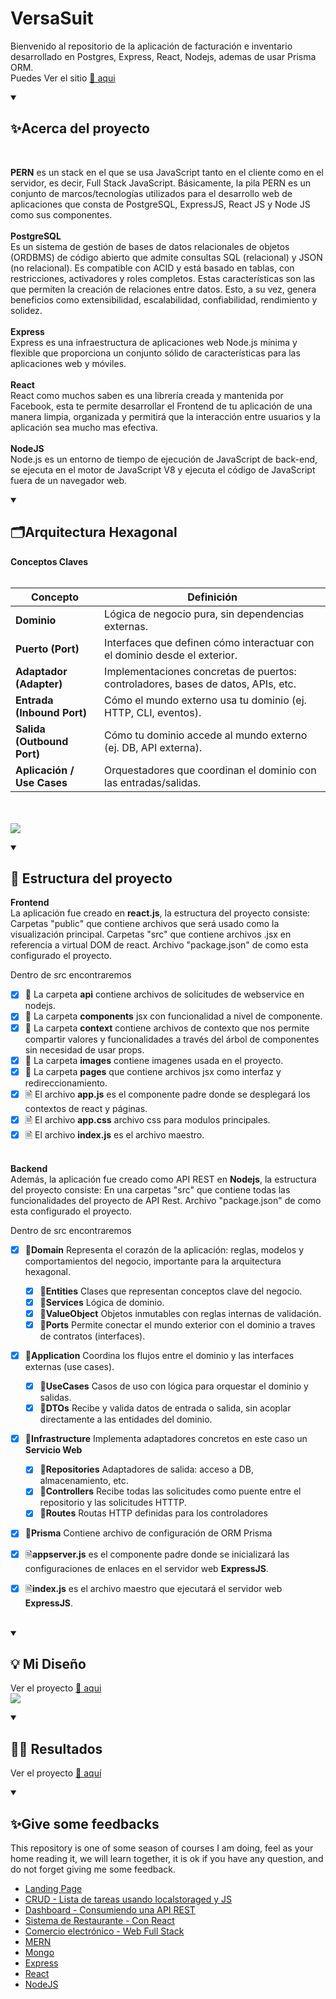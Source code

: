 # VersaSuit
Bienvenido al repositorio de la aplicación de facturación e inventario desarrollado 
en Postgres, Express, React, Nodejs, ademas de usar Prisma ORM.
<br>
Puedes Ver el sitio <a href="#">🔗 aqui</a>

<details open="">
  <summary><h2>✨Acerca del proyecto</h2></summary>
  <br>
<p dir="auto">
    <b>PERN</b> es un stack en el que se usa JavaScript tanto en el cliente como en el servidor, es decir, Full Stack JavaScript. Básicamente, la pila PERN es un conjunto de marcos/tecnologías utilizados para el desarrollo web de aplicaciones que consta de PostgreSQL, ExpressJS, React JS y Node JS como sus componentes.
    <br><br>
    <b>PostgreSQL</b>
    <br>
    Es un sistema de gestión de bases de datos relacionales de objetos (ORDBMS) de código abierto 
    que admite consultas SQL (relacional) y JSON (no relacional). 
    Es compatible con ACID y está basado en tablas, con restricciones, activadores y roles completos. Estas características son las que permiten la creación de relaciones entre datos. Esto, a su vez, genera beneficios como extensibilidad, escalabilidad, confiabilidad, rendimiento y solidez.
    <br><br>
    <b>Express</b>
    <br>
    Express es una infraestructura de aplicaciones web Node.js mínima y flexible que proporciona un 
    conjunto sólido de características para las aplicaciones web y móviles.
    <br><br>
    <b>React</b>
    <br>
    React como muchos saben es una librería creada y mantenida por Facebook, esta te permite desarrollar el Frontend de tu aplicación de una manera limpia, organizada y permitirá que la interacción entre usuarios y la aplicación sea mucho mas efectiva.
    <br><br>
    <b>NodeJS</b>
    <br>
    Node.js es un entorno de tiempo de ejecución de JavaScript de back-end, se ejecuta en el motor de JavaScript V8 y ejecuta el código de JavaScript fuera de un navegador web.
</p>
</details>

<details open="">
  <summary><h2>🗂️Arquitectura Hexagonal</h2></summary>
<p dir="auto"> 
<b>Conceptos Claves</b>
<br><br>

| Concepto                   | Definición                                                                       |
| -------------------------- | -------------------------------------------------------------------------------- |
| **Dominio**                | Lógica de negocio pura, sin dependencias externas.                               |
| **Puerto (Port)**          | Interfaces que definen cómo interactuar con el dominio desde el exterior.        |
| **Adaptador (Adapter)**    | Implementaciones concretas de puertos: controladores, bases de datos, APIs, etc. |
| **Entrada (Inbound Port)** | Cómo el mundo externo usa tu dominio (ej. HTTP, CLI, eventos).                   |
| **Salida (Outbound Port)** | Cómo tu dominio accede al mundo externo (ej. DB, API externa).                   |
| **Aplicación / Use Cases** | Orquestadores que coordinan el dominio con las entradas/salidas.                 |

<br><br>
<img src="https://miro.medium.com/v2/resize:fit:1313/1*yR4C1B-YfMh5zqpbHzTyag.png" />    

</p>
</details>


<details open="">
  <summary><h2>🚀 Estructura del proyecto</h2></summary>
<p dir="auto"> 
<b>Frontend</b>
<br>
La aplicación fue creado en <b>react.js</b>, la estructura del proyecto consiste:
Carpetas "public" que contiene archivos que será usado como la visualización principal.
Carpetas "src" que contiene archivos .jsx en referencia a virtual DOM de react.
Archivo "package.json" de como esta configurado el proyecto.

Dentro de src encontraremos

- [x] 📁 La carpeta <b>api</b> contiene archivos de solicitudes de webservice en nodejs.
  <br>
- [x] 📁 La carpeta <b>components</b> jsx con funcionalidad a nivel de componente.
  <br>
- [x] 📁 La carpeta <b>context</b> contiene archivos de contexto que nos permite compartir valores y funcionalidades a través del árbol de componentes sin necesidad de usar props.
  <br>
- [x] 📁 La carpeta <b>images</b> contiene imagenes usada en el proyecto.
  <br>
- [x] 📁 La carpeta <b>pages</b> que contiene archivos jsx como interfaz y redireccionamiento.
  <br>
- [x] 🗎  El archivo <b>app.js</b> es el componente padre donde se desplegará los contextos de react y páginas.
  <br>
- [x] 🗎  El archivo <b>app.css</b> archivo css para modulos principales.
  <br>
- [x] 🗎  El archivo <b>index.js</b> es el archivo maestro.
  <br><br>

<b>Backend</b>
<br>
Además, la aplicación fue creado como API REST en <b>Nodejs</b>, la estructura del proyecto consiste:
En una carpetas "src" que contiene todas las funcionalidades del proyecto de API Rest.
Archivo "package.json" de como esta configurado el proyecto.  

Dentro de src encontraremos
  - [x] 📁<b>Domain</b> Representa el corazón de la aplicación: reglas, modelos y comportamientos del negocio, importante para la arquitectura hexagonal.
    <br>
    - [x] 📁<b>Entities</b> Clases que representan conceptos clave del negocio.
      <br>
    - [x] 📁<b>Services</b> Lógica de dominio.
      <br>
    - [x] 📁<b>ValueObject</b> Objetos inmutables con reglas internas de validación.
      <br>
    - [x] 📁<b>Ports</b> Permite conectar el mundo exterior con el dominio a traves de contratos (interfaces).
      <br>
  - [x] 📁<b>Application</b> Coordina los flujos entre el dominio y las interfaces externas (use cases).
    <br>
    - [x] 📁<b>UseCases</b> Casos de uso con lógica para orquestar el dominio y salidas.
      <br>
    - [x] 📁<b>DTOs</b> Recibe y valida datos de entrada o salida, sin acoplar directamente a las entidades del dominio.
      <br>
  - [x] 📁<b>Infrastructure</b> Implementa adaptadores concretos en este caso un <b>Servicio Web</b>
    <br>
    - [x] 📁<b>Repositories</b> Adaptadores de salida: acceso a DB, almacenamiento, etc.
      <br>
    - [x] 📁<b>Controllers</b> Recibe todas las solicitudes como puente entre el repositorio y las solicitudes HTTTP.
      <br>
    - [x] 📁<b>Routes</b> Routas HTTP definidas para los controladores
      <br>
- [x] 📁<b>Prisma</b> Contiene archivo de configuración de ORM Prisma
      
- [x] 🗎<b>appserver.js</b> es el componente padre donde se inicializará las configuraciones de enlaces en el servidor web <b>ExpressJS</b>.
    <br>
- [x] 🗎<b>index.js</b> es el archivo maestro que ejecutará el servidor web <b>ExpressJS</b>.
    <br><br>
</p>
</details>


<details open="">
  <summary><h2>💡 Mi Diseño</h2></summary>
<p dir="auto"> 
  Ver el proyecto <a href="#">🔗 aqui</a>
  <br>
  <img src="https://github.com/EdwinCruz13/VersaSuit_1.0.0/blob/main/othersFile/images/my_design.drawio.png?raw=true" />    
</p>
</details>


<details open="">
  <summary><h2>🤷‍♂️ Resultados</h2></summary>
<p dir="auto"> 
  Ver el proyecto <a href="#">🔗 aquí</a>
  <br>
     
</p>
</details>


<details open="">
  <summary><h2>✨Give some feedbacks</h2></summary>
<p dir="auto">
  This repository is one of some season of courses I am doing, feel as your home reading it, we will learn together, it is ok if you have any question, and do not forget giving me some feedback.
  </br>
  <ul>
    <li><a href="https://github.com/EdwinCruz13/LandingPage/">Landing Page</a></li>
    <li><a href="https://github.com/EdwinCruz13/Ucamp-Crud">CRUD - Lista de tareas usando localstoraged y JS</a></li>
    <li><a href="https://github.com/EdwinCruz13/Ucamp-Dashboard/">Dashboard - Consumiendo una API REST</a></li>
    <li><a href="https://github.com/EdwinCruz13/Ucamp-Restaurant">Sistema de Restaurante - Con React</a></li>
    <li><a href="https://github.com/EdwinCruz13/Ucamp-Ecommerce">Comercio electrónico - Web Full Stack</a></li>
    <li><a href="https://github.com/EdwinCruz13/MERN">MERN</a></li>
    <li><a href="#">Mongo</a></li>
    <li><a href="#">Express</a></li>
    <li><a href="#">React</a></li>
    <li><a href="https://github.com/EdwinCruz13/NodeJS-Lesson">NodeJS</a></li>
  </ul>

</p>
</details>

